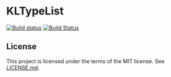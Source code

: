 # KLTypeList

[![Build status](https://ci.appveyor.com/api/projects/status/github/McMartin/KLTypeList?branch=main&svg=true)](https://ci.appveyor.com/project/McMartin/kltypelist/branch/main)
[![Build Status](https://travis-ci.org/McMartin/KLTypeList.svg?branch=main)](https://travis-ci.org/McMartin/KLTypeList)


## License

This project is licensed under the terms of the MIT license. See [LICENSE.md](LICENSE.md).
